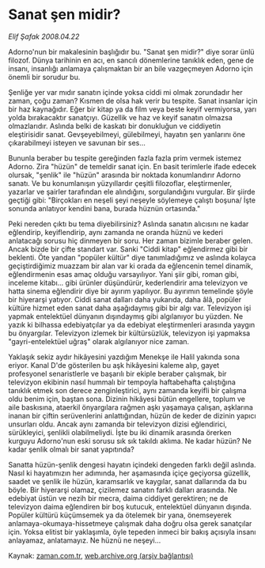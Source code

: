 # Sanat şen midir?

*Elif Şafak 2008.04.22*

<tr><td class="metin" colspan="2" style="padding-top: 20px; padding-left: 5px; padding-right: 10px;">Adorno'nun bir makalesinin başlığıdır bu. "Sanat şen midir?" diye sorar ünlü filozof. Dünya tarihinin en acı, en sancılı dönemlerine tanıklık eden, gene de insanı, insanlığı anlamaya çalışmaktan bir an bile vazgeçmeyen Adorno için önemli bir sorudur bu.</td></tr><tr><td class="metin" colspan="2" style="padding-top: 20px; padding-left: 5px; padding-right: 10px;"><p>Şenliğe yer var mıdır sanatın içinde yoksa ciddi mi olmak zorundadır her zaman, çoğu zaman? Kısmen de olsa hak verir bu tespite. Sanat insanlar için bir haz kaynağıdır. Eğer bir kitap ya da film veya beste keyif vermiyorsa, yarı yolda bırakacaktır sanatçıyı. Güzellik ve haz ve keyif sanatın olmazsa olmazlarıdır. Aslında belki de kaskatı bir donukluğun ve ciddiyetin eleştirisidir sanat. Gevşeyebilmeyi, gülebilmeyi, hayatın şen yanlarını öne çıkarabilmeyi isteyen ve savunan bir ses...
<p> Bununla beraber bu tespite gereğinden fazla fazla prim vermek istemez Adorno. Zira "hüzün" de temeldir sanat için. En basit terimlerle ifade edecek olursak, "şenlik" ile "hüzün" arasında bir noktada konumlandırır Adorno sanatı. Ve bu konumlanışın yüzyıllardır çeşitli filozoflar, eleştirmenler, yazarlar ve şairler tarafından ele alındığını, sorgulandığını vurgular. Bir şiirde geçtiği gibi: "Birçokları en neşeli şeyi neşeyle söylemeye çalıştı boşuna/ İşte sonunda anlatıyor kendini bana, burada hüznün ortasında." 
<p> Peki nereden çıktı bu tema diyebilirsiniz? Aslında sanatın alıcısını ne kadar eğlendirip, keyiflendirip, aynı zamanda ne oranda hüznü ve kederi anlatacağı sorusu hiç dinmeyen bir soru. Her zaman bizimle beraber gelen. Ancak bizde bir çifte standart var. Sanki "Ciddi kitap" eğlendirmez gibi bir beklenti. Öte yandan "popüler kültür" diye tanımladığımız ve aslında kolayca geçiştirdiğimiz muazzam bir alan var ki orada da eğlencenin temel dinamik, eğlendirmenin esas amaç olduğu varsayılıyor. Yani şiir gibi, roman gibi, inceleme kitabı... gibi ürünler düşündürür, kederlendirir ama televizyon ve hatta sinema eğlendirir diye bir ayırım yapılıyor. Bu ayırımın temelinde şöyle bir hiyerarşi yatıyor. Ciddi sanat dalları daha yukarıda, daha âlâ, popüler kültüre hizmet eden sanat daha aşağıdaymış gibi bir algı var. Televizyon işi yapmak entelektüel dünyanın dışındaymış gibi algılanıyor bu yüzden. Ne yazık ki bilhassa edebiyatçılar ya da edebiyat eleştirmenleri arasında yaygın bu önyargılar. Televizyon izlemek bir kültürsüzlük, televizyon işi yapmaksa "gayri-entelektüel uğraş" olarak algılanıyor nice zaman. 
<p> Yaklaşık sekiz aydır hikâyesini yazdığım Menekşe ile Halil yakında sona eriyor. Kanal D'de gösterilen bu aşk hikâyesini kaleme alıp, gayet profesyonel senaristlerle ve başarılı bir ekiple beraber çalışmak, bir televizyon ekibinin nasıl hummalı bir tempoyla haftabehafta çalıştığına tanıklık etmek son derece zenginleştirici, aynı zamanda keyifli bir çalışma oldu benim için, baştan sona. Dizinin hikâyesi bütün engellere, toplum ve aile baskısına, ataerkil önyargılara rağmen aşkı yaşamaya çalışan, aşklarına inanan bir çiftin serüvenlerini anlattığından, hüzün de keder de dizinin yapıcı unsurları oldu. Ancak aynı zamanda bir televizyon dizisi eğlendirici, sürükleyici, şenlikli olabilmeliydi. İşte bu iki dinamik arasında örerken kurguyu Adorno'nun eski sorusu sık sık takıldı aklıma. Ne kadar hüzün? Ne kadar şenlik olmalı bir sanat yapıtında?
<p> Sanatta hüzün-şenlik dengesi hayatın içindeki dengeden farklı değil aslında. Nasıl ki hayatımızın her adımında, her aşamasında içiçe geçiyorsa güzellik, saadet ve şenlik ile hüzün, karamsarlık ve kaygılar, sanat dallarında da bu böyle. Bir hiyerarşi olamaz, çizilemez sanatın farklı dalları arasında. Ne edebiyat üstün ve nezih bir mecra, daima ciddiyet gerektiren; ne de televizyon daima eğlendiren bir boş kutucuk, entelektüel dünyanın dışında. Popüler kültürü küçümsemek ya da ötelemek bir yana, önemseyerek anlamaya-okumaya-hissetmeye çalışmak daha doğru olsa gerek sanatçılar için. Yoksa elitist bir yaklaşımla, öyle tepeden inmeci bir bakış açısıyla insanı anlayamaz, anlatamayız. Ne hüznü ne neşeyi...<br/></p></p></p></p></p></td></tr>

Kaynak: [zaman.com.tr](http://zaman.com.tr/yazar.do?yazino=679806), [web.archive.org (arşiv bağlantısı)](http://web.archive.org/web/20080503041926/http://www.zaman.com.tr:80/yazar.do?yazino=679806)
